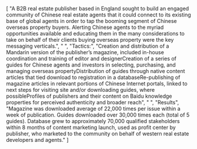 [
    "A B2B real estate publisher based in England sought to build an engaged community of Chinese real estate agents that it could connect to its existing base of global agents in order to tap the booming segment of Chinese overseas property buyers. Alerting Chinese agents to the myriad opportunities available and educating them in the many considerations to take on behalf of their clients buying overseas property were the key messaging verticals.",
    " ",
    "Tactics:",
    "Creation and distribution of a Mandarin version of the publisher’s magazine, included in-house coordination and training of editor and designerCreation of a series of guides for Chinese agents and investors in selecting, purchasing, and managing overseas propertyDistribution of guides through native content articles that tied download to registration in a databaseRe-publishing of magazine articles in relevant portions of Chinese Internet portals, linked to next steps for visiting site and/or downloading guides, where possibleProfiles of publishers and their content on Baidu knowledge properties for perceived authenticity and broader reach",
    " ",
    "Results",
    "Magazine was downloaded average of 22,000 times per issue within a week of publication. Guides downloaded over 30,000 times each (total of 5 guides). Database grew to approximately 70,000 qualified stakeholders within 8 months of content marketing launch, used as profit center by publisher, who marketed to the community on behalf of western real estate developers and agents."
]
